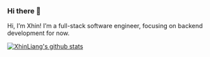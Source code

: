 ### Hi there 👋

Hi, I’m Xhin! I’m a full-stack software engineer, focusing on backend development for now.

[![XhinLiang's github stats](https://github-readme-stats.vercel.app/api?username=xhinliang&show_icons=true&theme=radical)](https://github.com/xhinliang)
